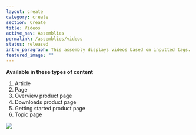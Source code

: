 ```yaml
---
layout: create
category: create
section: Create
title: Videos
active_nav: Assemblies
permalink: /assemblies/videos
status: released
intro_paragraph: This assembly displays videos based on inputted tags. A title can be added above the listed videos.
featured_image: ""
---
```

**Available in these types of content**

1. Article
2. Page
3. Overview product page
4. Downloads product page
5. Getting started product page
6. Topic page

![](/design-manual/assets/uploads/videos-example.png)
